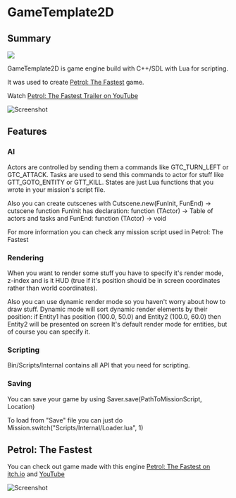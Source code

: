 # GameTemplate2D

## Summary
![](Project/Images/Header.png)

GameTemplate2D is game engine build with C++/SDL with Lua for scripting.

It was used to create [Petrol: The Fastest](https://snowfall-eagle.itch.io/petrol-the-fastest) game.

Watch [Petrol: The Fastest Trailer on YouTube](https://www.youtube.com/watch?v=pXLk-8X7ILQ)

![Screenshot](Project/Images/Screenshot1.png)

## Features

### AI
Actors are controlled by sending them a commands like GTC_TURN_LEFT or GTC_ATTACK.
Tasks are used to send this commands to actor for stuff like GTT_GOTO_ENTITY or GTT_KILL.
States are just Lua functions that you wrote in your mission's script file.

Also you can create cutscenes with Cutscene.new(FunInit, FunEnd) -> cutscene function
FunInit has declaration: function (TActor) -> Table of actors and tasks
and FunEnd: function (TActor) -> void

For more information you can check any mission script used in Petrol: The Fastest

### Rendering
When you want to render some stuff you have to specify it's render mode, z-index and is
it HUD (true if it's position should be in screen coordinates rather than world coordinates).

Also you can use dynamic render mode so you haven't worry about how to draw stuff.
Dynamic mode will sort dynamic render elements by their position:
if Entity1 has position (100.0, 50.0) and Entity2 (100.0, 60.0) then Entity2 will be presented on screen
It's default render mode for entities, but of course you can specify it.

### Scripting
Bin/Scripts/Internal contains all API that you need for scripting.

### Saving
You can save your game by using Saver.save(PathToMissionScript, Location)

To load from "Save" file you can just do Mission.switch("Scripts/Internal/Loader.lua", 1)

## Petrol: The Fastest

You can check out game made with this engine
[Petrol: The Fastest on itch.io](https://snowfall-eagle.itch.io/petrol-the-fastest) and [YouTube](https://www.youtube.com/watch?v=pXLk-8X7ILQ)

![Screenshot](Project/Images/Screenshot2.png)
